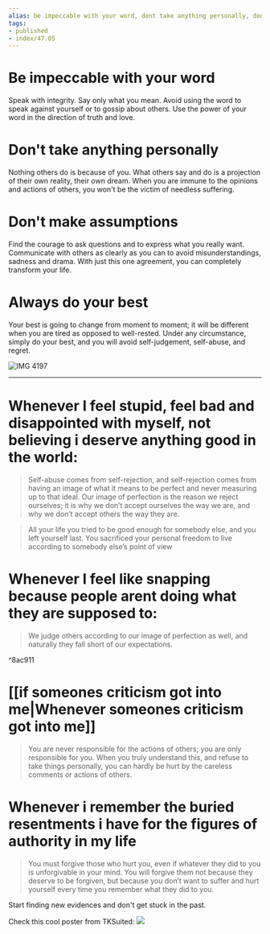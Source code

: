 ```yaml
---
alias: be impeccable with your word, dont take anything personally, dont make assumptions, always do your best
tags:
- published
- index/47.05
---
```



# Be impeccable with your word

Speak with integrity. Say only what you mean. Avoid using the word to speak against yourself or to gossip about others. Use the power of your word in the direction of truth and love.

# Don't take anything personally

Nothing others do is because of you. What others say and do is a projection of their own reality, their own dream. When you are immune to the opinions and actions of others, you won't be the victim of needless suffering.

# Don't make assumptions

Find the courage to ask questions and to express what you really want. Communicate with others as clearly as you can to avoid misunderstandings, sadness and drama. With just this one agreement, you can completely transform your life.

# Always do your best

Your best is going to change from moment to moment; it will be different when you are tired as opposed to well-rested. Under any circumstance, simply do your best, and you will avoid self-judgement, self-abuse, and regret. 

![IMG 4197](https://i.imgur.com/RaPaIJQ.jpg)

---
# Whenever I feel stupid, feel bad and disappointed with myself, not believing i deserve anything good in the world:

> Self-abuse comes from self-rejection, and self-rejection comes from having an image of what it means to be perfect and never measuring up to that ideal.  Our image of perfection is the reason we reject ourselves; it is why we don’t accept ourselves the way we are, and why we don’t accept others the way they are.

> All your life you tried to be good enough for somebody else, and you left yourself last. You sacrificed your personal freedom to live according to somebody else’s point of view

# Whenever I feel like snapping because people arent doing what they are supposed to:

> We judge others according to our image of perfection as well, and naturally they fall short of our expectations.

^8ac911

# [[if someones criticism got into me|Whenever someones criticism got into me]]

> You are never responsible for the actions of others; you are only responsible for you. When you truly understand this, and refuse to take things personally, you can hardly be hurt by the careless comments or actions of others.



# Whenever i remember the buried resentments i have for the figures of authority in my life

> You must forgive those who hurt you, even if whatever they did to you is unforgivable in your mind. You will forgive them not because they deserve to be forgiven, but because you don’t want to suffer and hurt yourself every time you remember what they did to you.

Start finding new evidences and don't get stuck in the past.


Check this cool poster from TKSuited: ![](https://i.imgur.com/SPAfCKj.jpg)
